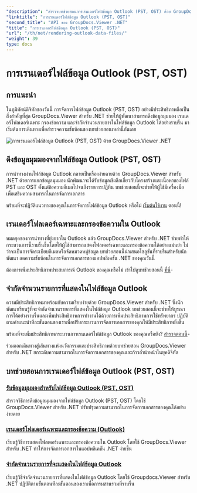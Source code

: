```yaml
---
"description": "สำรวจบทช่วยสอนการเรนเดอร์ไฟล์ข้อมูล Outlook (PST, OST) ด้วย GroupDocs.Viewer สำหรับ .NET ค้นพบเทคนิคการจัดการเอกสารที่มีประสิทธิภาพได้อย่างง่ายดาย"
"linktitle": "การเรนเดอร์ไฟล์ข้อมูล Outlook (PST, OST)"
"second_title": "API ของ GroupDocs.Viewer .NET"
"title": "การเรนเดอร์ไฟล์ข้อมูล Outlook (PST, OST)"
"url": "/th/net/rendering-outlook-data-files/"
"weight": 39
type: docs
---
```

# การเรนเดอร์ไฟล์ข้อมูล Outlook (PST, OST)

## การแนะนำ

ในภูมิทัศน์ดิจิทัลของวันนี้ การจัดการไฟล์ข้อมูล Outlook (PST, OST) อย่างมีประสิทธิภาพถือเป็นสิ่งสำคัญที่สุด GroupDocs.Viewer สำหรับ .NET ช่วยให้ผู้พัฒนาสามารถดึงข้อมูลมุมมอง เรนเดอร์โฟลเดอร์เฉพาะ กรองข้อความ และจำกัดจำนวนรายการในไฟล์ข้อมูล Outlook ได้อย่างราบรื่น มาเริ่มต้นการเดินทางเพื่อสำรวจความซับซ้อนของบทช่วยสอนเหล่านี้กันเลย

![การเรนเดอร์ไฟล์ข้อมูล Outlook (PST, OST) ด้วย GroupDocs.Viewer .NET](/viewer/rendering-outlook-data-files/image.png)

## ดึงข้อมูลมุมมองจากไฟล์ข้อมูล Outlook (PST, OST)
การนำทางผ่านไฟล์ข้อมูล Outlook กลายเป็นเรื่องง่ายดายด้วย GroupDocs.Viewer สำหรับ .NET ด้วยการแยกข้อมูลมุมมอง นักพัฒนาจะได้รับข้อมูลเชิงลึกเกี่ยวกับโครงสร้างและเนื้อหาของไฟล์ PST และ OST ตั้งแต่ข้อความอีเมลไปจนถึงรายการปฏิทิน บทช่วยสอนนี้จะช่วยให้ผู้ใช้มีเครื่องมือเพื่อเสริมความสามารถในการจัดการเอกสาร 

พร้อมที่จะปฏิวัติแนวทางของคุณในการจัดการไฟล์ข้อมูล Outlook หรือไม่ [เริ่มต้นใช้งาน](./get-view-info-outlook-data-file/) ตอนนี้!

## เรนเดอร์โฟลเดอร์เฉพาะและกรองข้อความใน Outlook
หมดยุคของการนำทางที่ยุ่งยากใน Outlook แล้ว GroupDocs.Viewer สำหรับ .NET ช่วยทำให้กระบวนการนี้ราบรื่นขึ้นโดยให้ผู้ใช้สามารถแสดงโฟลเดอร์เฉพาะและกรองข้อความได้อย่างแม่นยำ ไม่ว่าจะเป็นการจัดระเบียบอีเมลหรือจัดหมวดหมู่ข้อมูล บทช่วยสอนนี้นำเสนอโซลูชันที่ราบรื่นสำหรับนักพัฒนา ลดความซับซ้อนในการจัดการเอกสารของแอปพลิเคชัน .NET ของคุณวันนี้

ต้องการเพิ่มประสิทธิภาพประสบการณ์ Outlook ของคุณหรือไม่ เข้าไปดูบทช่วยสอนนี้ [ที่นี่](./render-specific-folders-and-filter-messages-outlook/)-

## จำกัดจำนวนรายการที่แสดงในไฟล์ข้อมูล Outlook
ความมีประสิทธิภาพมาพร้อมกับความเรียบง่ายด้วย GroupDocs.Viewer สำหรับ .NET ซึ่งนักพัฒนาเรียนรู้ที่จะจำกัดจำนวนรายการที่แสดงในไฟล์ข้อมูล Outlook บทช่วยสอนนี้จะช่วยให้บูรณาการได้อย่างราบรื่นและเพิ่มประสิทธิภาพการทำงานได้ด้วยการเพิ่มประสิทธิภาพการใช้ทรัพยากร ปฏิบัติตามคำแนะนำทีละขั้นตอนของเราเพื่อปรับกระบวนการจัดการเอกสารของคุณให้มีประสิทธิภาพยิ่งขึ้น

พร้อมที่จะเพิ่มประสิทธิภาพกระบวนการเรนเดอร์ไฟล์ข้อมูล Outlook ของคุณหรือยัง? [สำรวจตอนนี้](./limit-items-to-render-outlook-data-files/)-

ร่วมออกเดินทางสู่เส้นทางแห่งนวัตกรรมและประสิทธิภาพด้วยบทช่วยสอน GroupDocs.Viewer สำหรับ .NET ยกระดับความสามารถในการจัดการเอกสารของคุณและก้าวล้ำนำหน้าในยุคดิจิทัล
## บทช่วยสอนการเรนเดอร์ไฟล์ข้อมูล Outlook (PST, OST)
### [รับข้อมูลมุมมองสำหรับไฟล์ข้อมูล Outlook (PST, OST)](./get-view-info-outlook-data-file/)
สำรวจวิธีการดึงข้อมูลมุมมองจากไฟล์ข้อมูล Outlook (PST, OST) โดยใช้ GroupDocs.Viewer สำหรับ .NET ปรับปรุงความสามารถในการจัดการเอกสารของคุณได้อย่างง่ายดาย
### [เรนเดอร์โฟลเดอร์เฉพาะและกรองข้อความ (Outlook)](./render-specific-folders-and-filter-messages-outlook/)
เรียนรู้วิธีการแสดงโฟลเดอร์เฉพาะและกรองข้อความใน Outlook โดยใช้ GroupDocs.Viewer สำหรับ .NET ทำให้การจัดการเอกสารในแอปพลิเคชัน .NET ง่ายขึ้น
### [จำกัดจำนวนรายการที่จะแสดงในไฟล์ข้อมูล Outlook](./limit-items-to-render-outlook-data-files/)
เรียนรู้วิธีจำกัดจำนวนรายการที่แสดงในไฟล์ข้อมูล Outlook โดยใช้ Groupdocs.Viewer สำหรับ .NET ปฏิบัติตามขั้นตอนทีละขั้นตอนของเราเพื่อการผสานรวมที่ราบรื่น